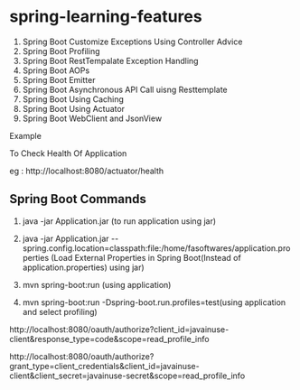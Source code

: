 # spring-learning-features

1) Spring Boot Customize Exceptions Using Controller Advice
2) Spring Boot Profiling
3) Spring Boot RestTempalate Exception Handling
4) Spring Boot AOPs
5) Spring Boot Emitter
6) Spring Boot Asynchronous API Call uisng Resttemplate
7) Spring Boot Using Caching
8) Spring Boot Using Actuator
9) Spring Boot WebClient and JsonView


Example 

To Check Health Of Application

eg : http://localhost:8080/actuator/health


Spring Boot Commands
-----------------------------------------------------------------------------

1) java -jar Application.jar (to run application using jar)

2) java -jar Application.jar --spring.config.location=classpath:file:/home/fasoftwares/application.properties (Load External Properties in Spring Boot(Instead of application.properties) using jar)

3) mvn spring-boot:run (using application)

4) mvn spring-boot:run -Dspring-boot.run.profiles=test(using application and select profiling)



http://localhost:8080/oauth/authorize?client_id=javainuse-client&response_type=code&scope=read_profile_info

http://localhost:8080/oauth/authorize?grant_type=client_credentials&client_id=javainuse-client&client_secret=javainuse-secret&scope=read_profile_info 
